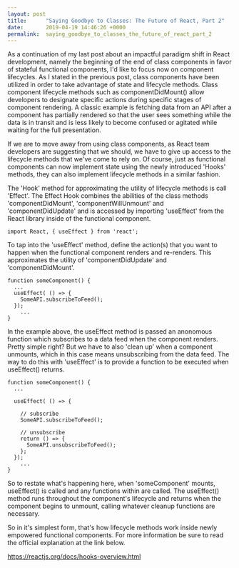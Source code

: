 ```yaml
---
layout: post
title:      "Saying Goodbye to Classes: The Future of React, Part 2"
date:       2019-04-19 14:46:26 +0000
permalink:  saying_goodbye_to_classes_the_future_of_react_part_2
---
```



As a continuation of my last post about an impactful paradigm shift in React development, namely the beginning of the end of class components in favor of stateful functional components, I'd like to focus now on component lifecycles. As I stated in the previous post, class components have been utilized in order to take advantage of state and lifecycle methods. Class component lifecycle methods such as componentDidMount() allow developers to designate specific actions during specific stages of component rendering. A classic example is fetching data from an API after a component has partially rendered so that the user sees something while the data is in transit and is less likely to become confused or agitated while waiting for the full presentation.

If we are to move away from using class components, as React team developers are suggesting that we should, we have to give up access to the lifecycle methods that we've come to rely on. Of course, just as functional components can now implement state using the newly introduced 'Hooks' methods, they can also implement lifecycle methods in a similar fashion. 

The 'Hook' method for approximating the utility of lifecycle methods is call 'Effect'. The Effect Hook combines the abilities of the class methods 'componentDidMount', 'componentWillUnmount' and 'componentDidUpdate' and is accessed by importing 'useEffect' from the React library inside of the functional component.

```
import React, { useEffect } from 'react';
```

To tap into the 'useEffect' method, define the action(s) that you want to happen when the functional component renders and re-renders. This approximates the utility of 'componentDidUpdate' and 'componentDidMount'. 

```
function someComponent() {
  ...
  useEffect( () => {
    SomeAPI.subscribeToFeed();
  });
	...
}
```
In the example above, the useEffect method is passed an anonomous function which subscribes to a data feed when the component renders. Pretty simple right? But we have to also 'clean up' when a component unmounts, which in this case means unsubscribing from the data feed. The way to do this with 'useEffect' is to provide a function to be executed when useEffect() returns.

```
function someComponent() {
  ...
	
  useEffect( () => {
	
	// subscribe
    SomeAPI.subscribeToFeed();
		
    // unsubscribe
    return () => {
      SomeAPI.unsubscribeToFeed();
    };
  });
	...
}
```
So to restate what's happening here, when 'someComponent' mounts, useEffect() is called and any functions within are called. The useEffect() method runs throughout the component's lifecycle and returns when the component begins to unmount, calling whatever cleanup functions are necessary. 

So in it's simplest form, that's how lifecycle methods work inside newly empowered functional components. For more information be sure to read the official explanation at the link below.

https://reactjs.org/docs/hooks-overview.html
